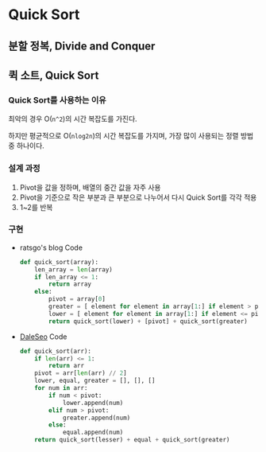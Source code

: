 # Quick Sort

## 분할 정복, Divide and Conquer

## 퀵 소트, Quick Sort

### Quick Sort를 사용하는 이유

최악의 경우 O(`n^2`)의 시간 복잡도를 가진다.

하지만 평균적으로 O(`nlog2n`)의 시간 복잡도를 가지며, 가장 많이 사용되는 정렬 방법 중 하나이다.

### 설계 과정

1. Pivot을 값을 정하며, 배열의 중간 값을 자주 사용
2. Pivot을 기준으로 작은 부분과 큰 부분으로 나누어서 다시 Quick Sort를 각각 적용
3. 1~2를 반복

### 구현

- ratsgo's blog Code

  ```python
  def quick_sort(array):
      len_array = len(array)
      if len_array <= 1:
          return array
      else:
          pivot = array[0]
          greater = [ element for element in array[1:] if element > pivot ]
          lower = [ element for element in array[1:] if element <= pivot ]
          return quick_sort(lower) + [pivot] + quick_sort(greater)
  ```

- [DaleSeo](https://www.daleseo.com/sort-quick/) Code

  ```python
  def quick_sort(arr):
      if len(arr) <= 1:
          return arr
      pivot = arr[len(arr) // 2]
      lower, equal, greater = [], [], []
      for num in arr:
          if num < pivot:
              lower.append(num)
          elif num > pivot:
              greater.append(num)
          else:
              equal.append(num)
      return quick_sort(lesser) + equal + quick_sort(greater)
  ```

  